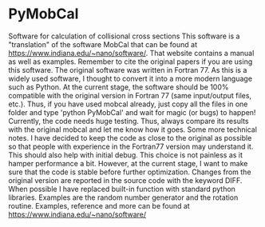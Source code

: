 # PyMobCal
Software for calculation of collisional cross sections
This software is a "translation" of the software MobCal that can be found at https://www.indiana.edu/~nano/software/. 
That website contains a manual as well as examples. Remember to cite the original papers if you are using this software. 
The original software was written in Fortran 77. As this is a widely used software, 
I thought to convert it into a more modern language such as Python. 
At the current stage, the software should be 100% compatible with the original version in Fortran 77 (same input/output files, etc.). 
Thus, if you have used mobcal already, just copy all the files in one folder and type 'python PyMobCal' 
and wait for magic (or bugs) to happen! Currently, the code needs huge testing. 
Thus, always compare its results with the original mobcal and let me know how it goes. Some more technical notes. 
I have decided to keep the code as close to the original as possible so that people with experience in the Fortran77 version 
may understand it. This should also help with initial debug. This choice is not painless as it hamper performance a bit. 
However, at the current stage, I want to make sure that the code is stable before further optimization. 
Changes from the original version are reported in the source code with the keyword DIFF. 
When possible I have replaced built-in function with standard python libraries. 
Examples are the random number generator and the rotation routine.
Examples, reference and more can be found at https://www.indiana.edu/~nano/software/
